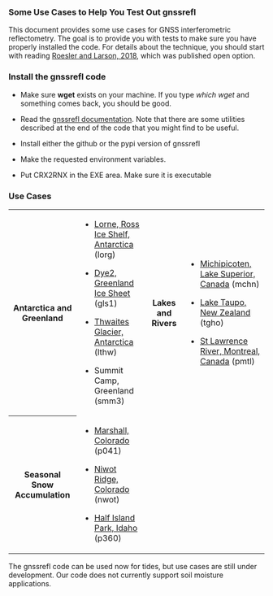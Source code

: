 ### Some Use Cases to Help You Test Out gnssrefl

This document provides some use cases for GNSS interferometric reflectometry. 
The goal is to provide you with tests to make sure you have properly installed the code. For details about the technique, 
you should start with reading [Roesler and Larson, 2018](https://link.springer.com/article/10.1007/s10291-018-0744-8), 
which was published open option.  

### Install the gnssrefl code 

* Make sure **wget** exists on your machine.  If you type *which wget* and something comes back, you should be good.

* Read the [gnssrefl documentation](https://github.com/kristinemlarson/gnssrefl). 
Note that there are some utilities described at the end of the code that you might
find to be useful.

* Install either the github or the pypi version of gnssrefl

* Make the requested environment variables. 

* Put CRX2RNX in the EXE area. Make sure it is executable

### Use Cases 

<table>
<TR>
<TH>Antarctica and Greenland</TH>
<TD>

* [Lorne, Ross Ice Shelf, Antarctica](use_cases/use_lorg.md) (lorg)

* [Dye2, Greenland Ice Sheet](use_cases/use_gls1.md) (gls1)

* [Thwaites Glacier, Antarctica](use_cases/use_lthw.md) (lthw)

* Summit Camp, Greenland (smm3)
</TD>
<TH>Lakes and Rivers</TH>
<td>

* [Michipicoten, Lake Superior, Canada](use_cases/use_mchn.md) (mchn)

* [Lake Taupo, New Zealand](use_cases/use_tgho.md) (tgho)

* [St Lawrence River, Montreal, Canada](use_cases/pmtl_use.md) (pmtl)

<TR>
<TH>Seasonal Snow Accumulation</TH>
<TD>

* [Marshall, Colorado](use_cases/use_p041.md) (p041)

* [Niwot Ridge, Colorado](use_cases/use_nwot.md) (nwot)

* [Half Island Park, Idaho](use_cases/use_p360) (p360)


</TD>
</TR>
</Table>

The gnssrefl code can be used now for tides, but use cases are still under development.
Our code does not currently support soil moisture applications.
